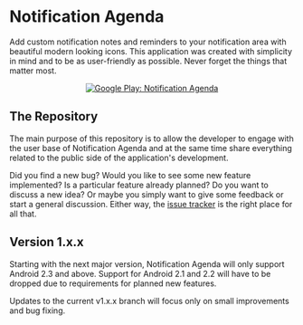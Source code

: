 Notification Agenda
=============

Add custom notification notes and reminders to your notification area with beautiful modern looking icons. This application was created with simplicity in mind and to be as user-friendly as possible. Never forget the things that matter most.

<p align="center">
  <a href="http://play.google.com/store/apps/details?id=net.ricardoamaral.apps.notificationagenda">
    <img src="http://developer.android.com/images/brand/en_generic_rgb_wo_60.png" alt="Google Play: Notification Agenda" />
  </a>
</p>

The Repository
-------------

The main purpose of this repository is to allow the developer to engage with the user base of Notification Agenda and at the same time share everything related to the public side of the application's development.

Did you find a new bug? Would you like to see some new feature implemented? Is a particular feature already planned? Do you want to discuss a new idea? Or maybe you simply want to give some feedback or start a general discussion. Either way, the [issue tracker](http://github.com/rfgamaral/Notification-Agenda/issues) is the right place for all that.

Version 1.x.x
-------------

Starting with the next major version, Notification Agenda will only support Android 2.3 and above. Support for Android 2.1 and 2.2 will have to be dropped due to requirements for planned new features.

Updates to the current v1.x.x branch will focus only on small improvements and bug fixing.
